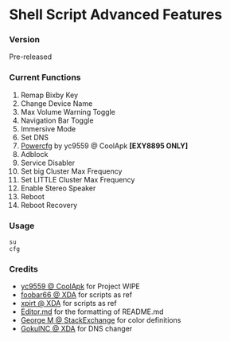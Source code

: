 # Shell Script Advanced Features

### Version
Pre-released

### Current Functions
1. Remap Bixby Key
2. Change Device Name
3. Max Volume Warning Toggle
4. Navigation Bar Toggle
5. Immersive Mode
6. Set DNS
7. [Powercfg](https://github.com/yc9559/cpufreq-interactive-opt "Powercfg") by yc9559 @ CoolApk **[EXY8895 ONLY]**
8. Adblock
9. Service Disabler
10. Set big Cluster Max Frequency
11. Set LITTLE Cluster Max Frequency
12. Enable Stereo Speaker
13. Reboot
14. Reboot Recovery

### Usage
```shell
su
cfg
```

### Credits
- [yc9559 @ CoolApk](https://github.com/yc9559 "yc9559 @ CoolApk") for Project WIPE
- [foobar66 @ XDA](https://forum.xda-developers.com/member.php?u=3463514 "foobar66 @ XDA") for scripts as ref
- [xpirt @ XDA](https://forum.xda-developers.com/member.php?u=5132229 "xpirt @ XDA") for scripts as ref
- [Editor.md](https://pandao.github.io/editor.md/ "Editor.md") for the formatting of README.md
- [George M @ StackExchange](https://unix.stackexchange.com/users/17810/george-m "George M @ StackExchange") for color definitions
- [GokulNC @ XDA](https://forum.xda-developers.com/general/xda-university/guide-how-to-change-dns-android-device-t3273769 "GokulNC @ XDA") for DNS changer
